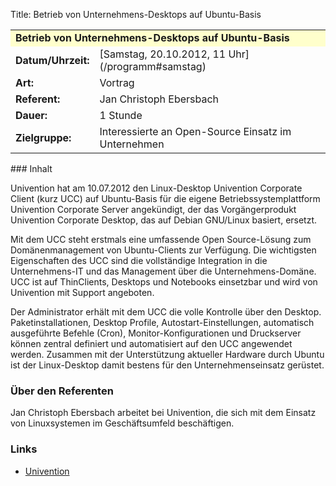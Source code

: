 Title: Betrieb von Unternehmens-Desktops auf Ubuntu-Basis

<table border="0" cellpadding="3" cellspacing="0" width="100%">
<tr>
<td colspan="3" style="font-weight: bold; background-color: #ffffcc;">
Betrieb von Unternehmens-Desktops auf Ubuntu-Basis

</td>
</tr>
<tr>
<td style="font-weight: bold;">
Datum/Uhrzeit:

</td>
<td>
[Samstag, 20.10.2012, 11 Uhr](/programm#samstag)

</td>
</tr>
<tr>
<td style="font-weight: bold;">
Art:

</td>
<td>
Vortrag

</td>
</tr>
<tr>
<td style="font-weight: bold;">
Referent:

</td>
<td>
Jan Christoph Ebersbach

</td>
</tr>
<tr>
<td style="font-weight: bold;">
Dauer:

</td>
<td>
1 Stunde

</td>
</tr>
<tr>
<td style="font-weight: bold;">
Zielgruppe:

</td>
<td>
Interessierte an Open-Source Einsatz im Unternehmen

</td>
</tr>
</table>
### Inhalt

Univention hat am 10.07.2012 den Linux-Desktop Univention Corporate
Client (kurz UCC) auf Ubuntu-Basis für die eigene
Betriebssystemplattform Univention Corporate Server angekündigt, der das
Vorgängerprodukt Univention Corporate Desktop, das auf Debian GNU/Linux
basiert, ersetzt.

Mit dem UCC steht erstmals eine umfassende Open Source-Lösung zum
Domänenmanagement von Ubuntu-Clients zur Verfügung. Die wichtigsten
Eigenschaften des UCC sind die vollständige Integration in die
Unternehmens-IT und das Management über die Unternehmens-Domäne. UCC ist
auf ThinClients, Desktops und Notebooks einsetzbar und wird von
Univention mit Support angeboten.

Der Administrator erhält mit dem UCC die volle Kontrolle über den
Desktop. Paketinstallationen, Desktop Profile, Autostart-Einstellungen,
automatisch ausgeführte Befehle (Cron), Monitor-Konfigurationen und
Druckserver können zentral definiert und automatisiert auf den UCC
angewendet werden. Zusammen mit der Unterstützung aktueller Hardware
durch Ubuntu ist der Linux-Desktop damit bestens für den
Unternehmenseinsatz gerüstet.

### Über den Referenten

Jan Christoph Ebersbach arbeitet bei Univention, die sich mit dem
Einsatz von Linuxsystemen im Geschäftsumfeld beschäftigen.

### Links

-   [Univention](http://www.univention.de)


